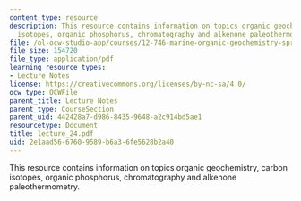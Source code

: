 ```yaml
---
content_type: resource
description: This resource contains information on topics organic geochemistry, carbon
  isotopes, organic phosphorus, chromatography and alkenone paleothermometry.
file: /ol-ocw-studio-app/courses/12-746-marine-organic-geochemistry-spring-2005/2e1aad5667609589b6a36fe5628b2a40_lecture_24.pdf
file_size: 154720
file_type: application/pdf
learning_resource_types:
- Lecture Notes
license: https://creativecommons.org/licenses/by-nc-sa/4.0/
ocw_type: OCWFile
parent_title: Lecture Notes
parent_type: CourseSection
parent_uid: 442428a7-d986-8435-9648-a2c914bd5ae1
resourcetype: Document
title: lecture_24.pdf
uid: 2e1aad56-6760-9589-b6a3-6fe5628b2a40
---
```

This resource contains information on topics organic geochemistry, carbon isotopes, organic phosphorus, chromatography and alkenone paleothermometry.